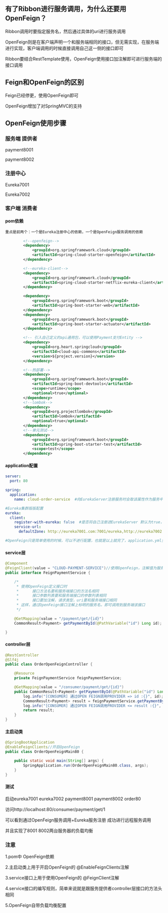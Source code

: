 

## 有了Ribbon进行服务调用，为什么还要用OpenFeign？

Ribbon调用时要指定服务名，然后通过具体的uri进行服务调用

OpenFeign则是在客户端声明一个和服务端相同的接口，但无需实现，在服务端进行实现，客户端调用的时候直接调用自己这一侧的接口即可

Ribbon要结合RestTemplate使用，OpenFeign使用接口加注解即可进行服务端的接口调用



## Feign和OpenFeign的区别

Feign已经停更，使用OpenFeign即可

OpenFeign增加了对SpringMVC的支持



## OpenFeign使用步骤

### 服务端 提供者

payment8001

payment8002



### 注册中心

Eureka7001

Eureka7002



### 客户端 消费者

#### pom依赖

```xml
重点是前两个：一个是Eureka注册中心的依赖，一个是OpenFeign服务调用的依赖		

		<!--openfeign-->
        <dependency>
            <groupId>org.springframework.cloud</groupId>
            <artifactId>spring-cloud-starter-openfeign</artifactId>
        </dependency>

        <!--eureka-client-->
        <dependency>
            <groupId>org.springframework.cloud</groupId>
            <artifactId>spring-cloud-starter-netflix-eureka-client</artifactId>
        </dependency>

        <dependency>
            <groupId>org.springframework.boot</groupId>
            <artifactId>spring-boot-starter-web</artifactId>
        </dependency>
        <dependency>
            <groupId>org.springframework.boot</groupId>
            <artifactId>spring-boot-starter-actuator</artifactId>
        </dependency>

        <!-- 引入自己定义的api通用包，可以使用Payment支付Entity -->
        <dependency>
            <groupId>org.heart.springcloud</groupId>
            <artifactId>cloud-api-commons</artifactId>
            <version>${project.version}</version>
        </dependency>

        <!--热部署-->
        <dependency>
            <groupId>org.springframework.boot</groupId>
            <artifactId>spring-boot-devtools</artifactId>
            <scope>runtime</scope>
            <optional>true</optional>
        </dependency>
        <!--lombok-->
        <dependency>
            <groupId>org.projectlombok</groupId>
            <artifactId>lombok</artifactId>
            <optional>true</optional>
        </dependency>
        <!--单元测试-->
        <dependency>
            <groupId>org.springframework.boot</groupId>
            <artifactId>spring-boot-starter-test</artifactId>
            <scope>test</scope>
        </dependency>
```



#### application配置

```yaml
server:
  port: 80

spring:
  application:
    name: cloud-order-service  #向EurekaServer注册服务时会取该属性作为服务中心里的服务名 很重要

#Eureka集群版版配置
eureka:
  client:
    register-with-eureka: false  #是否将自己注册进EurekaServer 默认为true，客户端不注册也行，这里设置为false
    service-url:
      defaultZone: http://eureka7001.com:7001/eureka,http://eureka7002.com:7002/eureka #注册到多台Eureka服务端实例，用逗号隔开

#OpenFeign只是简单使用的时候，可以不进行配置，也就是以上就完了，application.yml里面可以没有OpenFeign的配置
```



#### service层

```java
@Component
@FeignClient(value = "CLOUD-PAYMENT-SERVICE")//使用OpenFeign，注解值为服务名
public interface FeignPaymentService {

    /*
     * 使用OpenFeign定义接口时
     *      接口方法名要和服务端接口的方法名相同
     *      接口参数列表要和服务端接口的参数列表相同
     *      接口要加注解，请求类型，uri要和服务端接口相同
     * 这样，通过OpenFeign接口注解上标明的服务名，即可调用到服务端该接口
     */

    @GetMapping(value = "/payment/get/{id}")
    CommonResult<Payment> getPaymentById(@PathVariable("id") Long id);

}
```



#### controller层

```java
@RestController
@Slf4j
public class OrderOpenFeignController {

    @Resource
    private FeignPaymentService feignPaymentService;

    @GetMapping(value = "/consumer/payment/get/{id}")
    public CommonResult<Payment> getPaymentById(@PathVariable("id") Long id) {
        log.info("[CONSUMER] 通过OPEN FEIGN调用PROVIDER => id :{}", id);
        CommonResult<Payment> result = feignPaymentService.getPaymentById(id);
        log.info("[CONSUMER] 通过OPEN FEIGN调用PROVIDER <= result :{}", result);
        return result;
    }
}
```



#### 主启动类

```java
@SpringBootApplication
@EnableFeignClients//开启OpenFeign
public class OrderOpenFeignMain80 {

    public static void main(String[] args) {
        SpringApplication.run(OrderOpenFeignMain80.class, args);
    }
}
```



#### 测试

启动eureka7001 eureka7002 payment8001 payment8002 order80

访问http://localhost:80/consumer/payment/get/1

可以看到通过OpenFeign服务调用+Eureka服务注册 成功进行远程服务调用

并且实现了8001 8002两台服务器的负载均衡



### 注意

1.pom中 OpenFeign依赖

2.主启动类上用于开启OpenFeign的 @EnableFeignClients注解

3.service接口上用于使用OpenFeign的 @FeignClient注解

4.service接口的编写规则，简单来说就是跟服务提供者controller层接口的方法头相同

5.OpenFeign自带负载均衡配置


